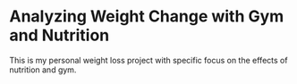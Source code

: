 # Analyzing Weight Change with Gym and Nutrition
This is my personal weight loss project with specific focus on the effects of nutrition and gym.
